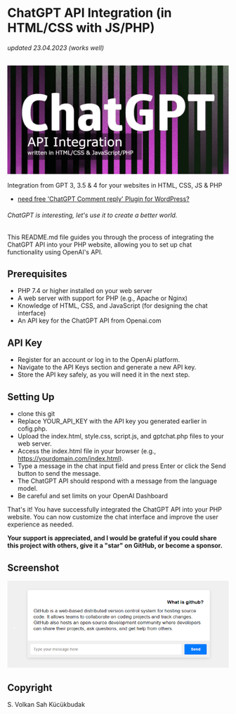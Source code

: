 # ChatGPT API Integration (in HTML/CSS with JS/PHP)
###### updated 23.04.2023 (works well)
![Screenshot](chatgpt.png)

Integration from GPT 3, 3.5 & 4 for your websites in HTML, CSS, JS & PHP

- [need free 'ChatGPT Comment reply' Plugin for WordPress?](https://github.com/VolkanSah/ChatGPT-Comments-Reply-WordPress-Plugin)
###### ChatGPT is interesting, let's use it to create a better world.

This README.md file guides you through the process of integrating the ChatGPT API into your PHP website, allowing you to set up chat functionality using OpenAI's API.

## Prerequisites
-  PHP 7.4 or higher installed on your web server
-  A web server with support for PHP (e.g., Apache or Nginx)
-  Knowledge of HTML, CSS, and JavaScript (for designing the chat interface)
-  An API key for the ChatGPT API from Openai.com

## API Key
- Register for an account or log in to the OpenAi platform.
- Navigate to the API Keys section and generate a new API key.
- Store the API key safely, as you will need it in the next step.

## Setting Up
- clone this git
- Replace YOUR_API_KEY with the API key you generated earlier in cofig.php.
- Upload the index.html, style.css, script.js, and gptchat.php files to your web server.
- Access the index.html file in your browser (e.g., https://yourdomain.com/index.html).
- Type a message in the chat input field and press Enter or click the Send button to send the message.
- The ChatGPT API should respond with a message from the language model.
- Be careful and set limits on your OpenAI Dashboard


That's it! You have successfully integrated the ChatGPT API into your PHP website. You can now customize the chat interface and improve the user experience as needed.

**Your support is appreciated, and I would be grateful if you could share this project with others, give it a "star" on GitHub, or become a sponsor.**
## Screenshot
<img src="screenshot.png">

## Copyright
S. Volkan Sah Kücükbudak
